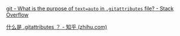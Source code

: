 



[git - What is the purpose of `text=auto` in `.gitattributes` file? - Stack Overflow](https://stackoverflow.com/questions/21472971/what-is-the-purpose-of-text-auto-in-gitattributes-file)



[什么是 .gitattributes ？ - 知乎 (zhihu.com)](https://zhuanlan.zhihu.com/p/108266134)
